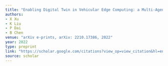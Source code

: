 ```yaml
---
title: "Enabling Digital Twin in Vehicular Edge Computing: a Multi-Agent Multi-Objective Deep Reinforcement Learning Solution"
authors:
- X Xu
- K Liu
- P Dai
- B Chen
venue: "arXiv e-prints, arXiv: 2210.17386, 2022"
year: 2022
type: preprint
link: "https://scholar.google.com/citations?view_op=view_citation&hl=en&user=xtXbq_AAAAAJ&pagesize=100&citation_for_view=xtXbq_AAAAAJ:hFOr9nPyWt4C"
source: scholar
---
```

